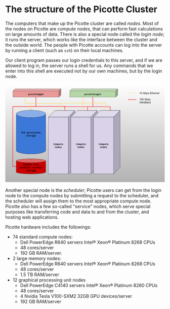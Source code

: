 # The structure of the Picotte Cluster

The computers that make up the Picotte cluster are called *nodes*. Most of the 
nodes on Picotte are *compute nodes*, that can perform fast calculations on large 
amounts of data. There is also a special node called the *login node*; it runs 
the server, which works like the interface between the cluster and the outside 
world. The people with Picotte accounts can log into the server by running a 
client (such as `ssh`) on their local machines. 

Our client program passes our login credentials to this server, and if we are allowed 
to log in, the server runs a shell for us. Any commands that we enter into this shell 
are executed not by our own machines, but by the login node.

![Picotte Structure](../fig/intro_Picotte/picotte_schematic.png)

Another special node is the *scheduler*; Picotte users can get from the
login node to the compute nodes by submitting a request to the scheduler, 
and the scheduler will assign them to the most appropriate compute node.
Picotte also has a few so-called "service" nodes, which serve special purposes 
like transferring code and data to and from the cluster, and hosting web applications.

Picotte hardware includes the followings:

- 74 standard compute nodes:
  - Dell PowerEdge R640 servers	Intel® Xeon® Platinum 8268 CPUs 
  - 48 cores/server
  - 192 GB RAM/server.
- 2 large memory nodes: 
  - Dell PowerEdge R640 servers	Intel® Xeon® Platinum 8268 CPUs 
  - 48 cores/server
  - 1.5 TB RAM/server
- 12 graphical processing unit nodes	
  - Dell PowerEdge C4140 servers	Intel® Xeon® Platinum 8260 CPUs 
  - 48 cores/server
  - 4 Nvidia Tesla V100-SXM2 32GB GPU devices/server
  - 192 GB RAM/server


 